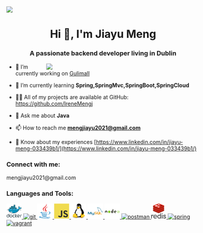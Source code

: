 <img  src="https://mir-s3-cdn-cf.behance.net/project_modules/fs/54b6c068097599.5b50bca476b9b.gif" align="center">

<h1 align="center">Hi 👋, I'm Jiayu Meng</h1>
<h3 align="center">A passionate backend developer living in Dublin</h3>
<img align="right" src="https://media.tenor.com/PP9v7VIs6R4AAAAd/scaler-create-impact.gif"/ width="400">

- 🔭 I’m currently working on [Gulimall](https://github.com/IreneMengj/gulimall.git)

- 🌱 I’m currently learning **Spring,SpringMvc,SpringBoot,SpringCloud**

- 👨‍💻 All of my projects are available at GitHub: https://github.com/IreneMengj

- 💬 Ask me about **Java**

- 📫 How to reach me **mengjiayu2021@gmail.com**

- 📄 Know about my experiences [https://www.linkedin.com/in/jiayu-meng-033439b1/](https://www.linkedin.com/in/jiayu-meng-033439b1/)

<h3 align="left">Connect with me: </h3> mengjiayu2021@gmail.com
<p align="left">
</p>

<h3 align="left">Languages and Tools:</h3>
<p align="left"> <a href="https://www.docker.com/" target="_blank" rel="noreferrer"> <img src="https://raw.githubusercontent.com/devicons/devicon/master/icons/docker/docker-original-wordmark.svg" alt="docker" width="40" height="40"/> </a> <a href="https://git-scm.com/" target="_blank" rel="noreferrer"> <img src="https://www.vectorlogo.zone/logos/git-scm/git-scm-icon.svg" alt="git" width="40" height="40"/> </a> <a href="https://www.java.com" target="_blank" rel="noreferrer"> <img src="https://raw.githubusercontent.com/devicons/devicon/master/icons/java/java-original.svg" alt="java" width="40" height="40"/> </a> <a href="https://developer.mozilla.org/en-US/docs/Web/JavaScript" target="_blank" rel="noreferrer"> <img src="https://raw.githubusercontent.com/devicons/devicon/master/icons/javascript/javascript-original.svg" alt="javascript" width="40" height="40"/> </a> <a href="https://www.linux.org/" target="_blank" rel="noreferrer"> <img src="https://raw.githubusercontent.com/devicons/devicon/master/icons/linux/linux-original.svg" alt="linux" width="40" height="40"/> </a> <a href="https://www.mysql.com/" target="_blank" rel="noreferrer"> <img src="https://raw.githubusercontent.com/devicons/devicon/master/icons/mysql/mysql-original-wordmark.svg" alt="mysql" width="40" height="40"/> </a> <a href="https://nodejs.org" target="_blank" rel="noreferrer"> <img src="https://raw.githubusercontent.com/devicons/devicon/master/icons/nodejs/nodejs-original-wordmark.svg" alt="nodejs" width="40" height="40"/> </a> <a href="https://postman.com" target="_blank" rel="noreferrer"> <img src="https://www.vectorlogo.zone/logos/getpostman/getpostman-icon.svg" alt="postman" width="40" height="40"/> </a> <a href="https://redis.io" target="_blank" rel="noreferrer"> <img src="https://raw.githubusercontent.com/devicons/devicon/master/icons/redis/redis-original-wordmark.svg" alt="redis" width="40" height="40"/> </a> <a href="https://spring.io/" target="_blank" rel="noreferrer"> <img src="https://www.vectorlogo.zone/logos/springio/springio-icon.svg" alt="spring" width="40" height="40"/> </a> <a href="https://www.vagrantup.com/" target="_blank" rel="noreferrer"> <img src="https://www.vectorlogo.zone/logos/vagrantup/vagrantup-icon.svg" alt="vagrant" width="40" height="40"/> </a> </p>
